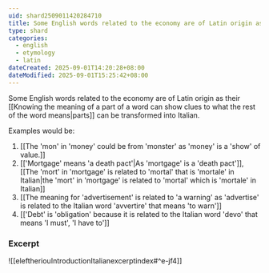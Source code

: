 ```yaml
---
uid: shard2509011420284710
title: Some English words related to the economy are of Latin origin as their partial meanings makes sense in Italian
type: shard
categories:
  - english
  - etymology
  - latin
dateCreated: 2025-09-01T14:20:28+08:00
dateModified: 2025-09-01T15:25:42+08:00
---
```

Some English words related to the economy are of Latin origin as their [[Knowing the meaning of a part of a word can show clues to what the rest of the word means|parts]] can be transformed into Italian.

Examples would be:
1. [[The 'mon' in 'money' could be from 'monster' as 'money' is a 'show' of value.]]
2. [['Mortgage' means 'a death pact'|As 'mortgage' is a 'death pact']], [[The 'mort' in 'mortgage' is related to 'mortal' that is 'mortale' in Italian|the 'mort' in 'mortgage' is related to 'mortal' which is 'mortale' in Italian]]
3. [[The meaning for 'advertisement' is related to 'a warning' as 'advertise' is related to the Italian word 'avvertire' that means 'to warn']]
4. [['Debt' is 'obligation' because it is related to the Italian word 'devo' that means 'I must', 'I have to']]
### Excerpt
![[eleftheriouIntroductionItalianexcerptindex#^e-jf4]]